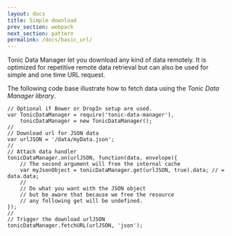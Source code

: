 ```yaml
---
layout: docs
title: Simple download
prev_section: webpack
next_section: pattern
permalink: /docs/basic_url/
---
```


Tonic Data Manager let you download any kind of data remotely. It is optimized
for repetitive remote data retrieval but can also be used for simple and one
time URL request.

The following code base illustrate how to fetch data using the _Tonic Data Manager library_.

```
// Optional if Bower or DropIn setup are used.
var TonicDataManager = require('tonic-data-manager'),
    tonicDataManager = new TonicDataManager();
//
// Download url for JSON data
var urlJSON = '/data/myData.json';
//
// Attach data handler
tonicDataManager.on(urlJSON, function(data, envelope){
    // The second argument will free the internal cache
    var myJsonObject = tonicDataManager.get(urlJSON, true).data; // = data.data;
    //
    // Do what you want with the JSON object
    // but be aware that because we free the resource
    // any following get will be undefined.
});
//
// Trigger the download urlJSON
tonicDataManager.fetchURL(urlJSON, 'json');
```
